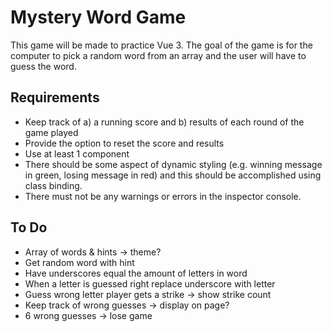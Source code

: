 # Mystery Word Game

This game will be made to practice Vue 3. The goal of the game is for the computer to pick a random word from an array and the user will have to guess the word. 

## Requirements
* Keep track of a) a running score and b) results of each round of the game played
* Provide the option to reset the score and results
* Use at least 1 component
* There should be some aspect of dynamic styling (e.g. winning message in green, losing message in red) and this should be accomplished using class binding.
* There must not be any warnings or errors in the inspector console.


## To Do
* Array of words & hints -> theme?
* Get random word with hint
* Have underscores equal the amount of letters in word
* When a letter is guessed right replace underscore with letter
* Guess wrong letter player gets a strike -> show strike count
* Keep track of wrong guesses -> display on page?
* 6 wrong guesses -> lose game

